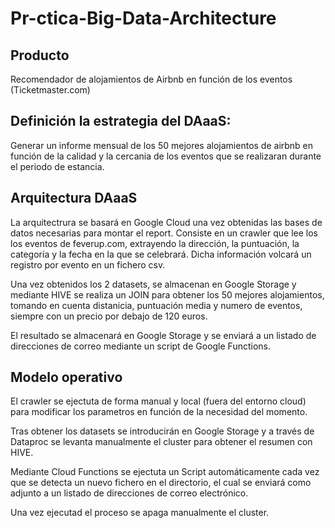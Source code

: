 # Pr-ctica-Big-Data-Architecture
## Producto

Recomendador de alojamientos de Airbnb en función de los eventos (Ticketmaster.com)


##  Definición la estrategia del DAaaS:
Generar un informe mensual de los 50 mejores alojamientos de airbnb en función de la calidad y
la cercania de los eventos que se realizaran durante el periodo de estancia.


## Arquitectura DAaaS

La arquitectrura se basará en Google Cloud una vez obtenidas las bases de datos necesarias para
montar el report. Consiste en un crawler que lee los los eventos de feverup.com, extrayendo la 
dirección, la puntuación, la categoría y la fecha en la que se celebrará.
Dicha información volcará un registro por evento en un fichero csv. 

Una vez obtenidos los 2 datasets, se almacenan en Google Storage y mediante HIVE se realiza un 
JOIN para obtener los 50 mejores alojamientos, tomando en cuenta distanicia, puntuación media y 
numero de eventos, siempre con un precio por debajo de 120 euros.

El resultado se almacenará en Google Storage y se enviará a un listado de direcciones de correo
mediante un script de Google Functions.


## Modelo operativo

El crawler se ejectuta de forma manual y local (fuera del entorno cloud) para modificar los
parametros en función de la necesidad del momento.

Tras obtener los datasets se introducirán en Google Storage y a través de Dataproc se levanta
manualmente el cluster para obtener el resumen con HIVE.

Mediante Cloud Functions se ejectuta un Script automáticamente cada vez que se detecta un nuevo
fichero en el directorio, el cual se enviará como adjunto a un listado de direcciones de correo
electrónico.

Una vez ejecutad el proceso se apaga manualmente el cluster.
